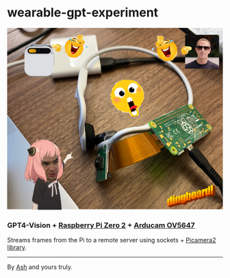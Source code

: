 # wearable-gpt-experiment

![Wearable](assets/wear_ding.png)

### GPT4-Vision + [Raspberry Pi Zero 2](https://www.raspberrypi.com/products/raspberry-pi-zero-2-w/) + [Arducam OV5647](https://www.arducam.com/product/5mp-fisheye-camera-m8-mount-lens-raspberry-pi/)

Streams frames from the Pi to a remote server using sockets + [Picamera2 library](https://datasheets.raspberrypi.com/camera/picamera2-manual.pdf).

-----

By [Ash](https://github.com/ashwinlokkur) and yours truly.